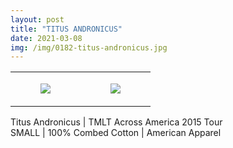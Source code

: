 ```yaml
---
layout: post
title: "TITUS ANDRONICUS"
date: 2021-03-08
img: /img/0182-titus-andronicus.jpg
---
```




<table style="width:100%;"><tr><td style="vertical-align:top;">
      <figure class="tmblr-full" data-orig-height="2048" data-orig-width="1365" data-orig-src="https://concertshirts.netlify.app/shirts/0182/0182-01.jpg"><img src="https://64.media.tumblr.com/c9a8a6900c059b873b17185fbbf5f415/369359b24e2efedf-f9/s540x810/b2086ba38d498750067097d6337348284e49daae.jpg" data-orig-height="2048" data-orig-width="1365" data-orig-src="https://concertshirts.netlify.app/shirts/0182/0182-01.jpg"/></figure></td>
    <td style="vertical-align:top;">
      <figure class="tmblr-full" data-orig-height="2048" data-orig-width="1365" data-orig-src="https://concertshirts.netlify.app/shirts/0182/0182-02.jpg"><img src="https://64.media.tumblr.com/2211938ee1176096c5480af0e2494a6b/369359b24e2efedf-18/s540x810/70936e953bae5f6a1b2d67d35a38d15a87233c19.jpg" data-orig-height="2048" data-orig-width="1365" data-orig-src="https://concertshirts.netlify.app/shirts/0182/0182-02.jpg"/></figure></td>
  </tr></table><p>
  Titus Andronicus | TMLT Across America 2015 Tour<br/>SMALL | 100% Combed Cotton | American Apparel
</p>
